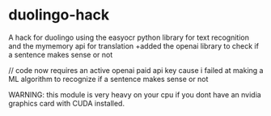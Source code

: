 # duolingo-hack
A hack for duolingo using the easyocr python library for text recognition and the mymemory api for translation
+added the openai library to check if a sentence makes sense or not

// code now requires an active openai paid api key cause i failed at making a ML algorithm to recognize if a sentence makes sense or not

WARNING: 
this module is very heavy on your cpu if you dont have an nvidia graphics card with CUDA installed.
